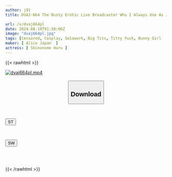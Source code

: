```yaml
---
author: j91
title: DVAJ-664 The Busty Erotic Live Broadcaster Who I Always Use As Jerk Off Material Is Actually A Nerdy College Girl In The Room Across The Street. I Had Sex With Her To Keep Her Secret, But Her Masturbation Streaming Triggered Her Pent-Up Sexual Desires, And Now She's My Sex-Satisfying Cock, Making Me Cum Inside Her Every Day Until I Run Out Of Cum - Shinonome Haru

url: /v/dvaj664pl
date: 2024-08-10T01:50:00Z
image: "dvaj664pl.jpg"
tags: [Censored, Cosplay, Solowork, Big Tits, Titty Fuck, Bunny Girl	]
maker: [ Alice Japan  ]
actress: [ Shinonome Haru ]
---
```



{{< rawhtml >}}

<div class="video" data-videoid="V7JzxdOGaaUK2Vw">
    <a href="javascript:;">
        <img src="/v/dvaj664pl/dvaj664pl.jpg" width="WIDTH" height="HEIGHT" alt="dvaj664pl.mp4" loading="lazy">
    </a>
</div>

<script type="text/javascript" src="https://j91.asia/asset/on-demand-st.js"></script>

<br>
  <link rel="stylesheet" href="https://j91.asia/asset/bs5.css">
  
  <center>
  <button class="btn btn-primary" type="button" data-bs-toggle="collapse" data-bs-target=".multi-collapse" aria-expanded="false" aria-controls="multiCollapseExample1 multiCollapseExample2"><h2>Download</h2></button></center>
</p>
<div class="row">
  <div class="col">
    <div class="collapse multi-collapse" id="multiCollapseExample1">
      <div class="card card-body">
	      	      <br>
<div class="buttons">  
<p><a href="/v/dvaj664pl/st.html" target="_blank"><button class="btn-hover color-3"><i class="fa fa-download"></i> ST</button></a></p></div>
    </div>
  </div>
</div>
  <div class="col">
    <div class="collapse multi-collapse" id="multiCollapseExample2">
      <div class="card card-body">
	      <br>
<div class="buttons">
<p><a href="/v/dvaj664pl/sw.html" target="_blank"><button class="btn-hover color-2"><i class="fa fa-download"></i> SW</button></a></p></div>
<br><br>
      </div>
    </div>
  </div>
</div>

{{< /rawhtml >}}